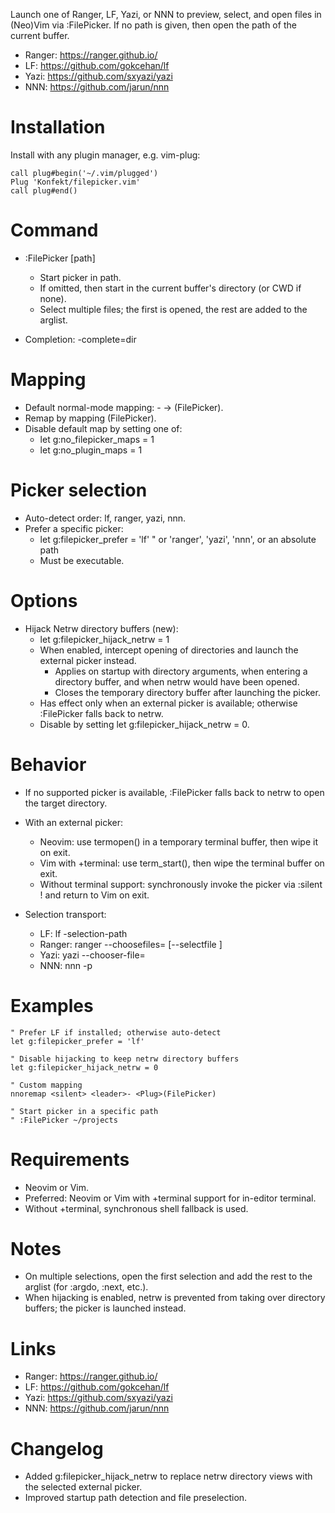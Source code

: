 Launch one of Ranger, LF, Yazi, or NNN to preview, select, and open files in (Neo)Vim via :FilePicker.
If no path is given, then open the path of the current buffer.

- Ranger: https://ranger.github.io/
- LF: https://github.com/gokcehan/lf
- Yazi: https://github.com/sxyazi/yazi
- NNN: https://github.com/jarun/nnn


# Installation

Install with any plugin manager, e.g. vim-plug:

```vim
call plug#begin('~/.vim/plugged')
Plug 'Konfekt/filepicker.vim'
call plug#end()
```


# Command

- :FilePicker [path]
  - Start picker in path.
  - If omitted, then start in the current buffer's directory (or CWD if none).
  - Select multiple files; the first is opened, the rest are added to the arglist.

- Completion: -complete=dir


# Mapping

- Default normal-mode mapping: - → <Plug>(FilePicker).
- Remap by mapping <Plug>(FilePicker).
- Disable default map by setting one of:
  - let g:no_filepicker_maps = 1
  - let g:no_plugin_maps = 1


# Picker selection

- Auto-detect order: lf, ranger, yazi, nnn.
- Prefer a specific picker:
  - let g:filepicker_prefer = 'lf'  " or 'ranger', 'yazi', 'nnn', or an absolute path
  - Must be executable.


# Options

- Hijack Netrw directory buffers (new):
  - let g:filepicker_hijack_netrw = 1
  - When enabled, intercept opening of directories and launch the external picker instead.
    - Applies on startup with directory arguments, when entering a directory buffer, and when netrw would have been opened.
    - Closes the temporary directory buffer after launching the picker.
  - Has effect only when an external picker is available; otherwise :FilePicker falls back to netrw.
  - Disable by setting let g:filepicker_hijack_netrw = 0.

# Behavior

- If no supported picker is available, :FilePicker falls back to netrw to open the target directory.
- With an external picker:
  - Neovim: use termopen() in a temporary terminal buffer, then wipe it on exit.
  - Vim with +terminal: use term_start(), then wipe the terminal buffer on exit.
  - Without terminal support: synchronously invoke the picker via :silent ! and return to Vim on exit.

- Selection transport:
  - LF: lf -selection-path <tempfile>
  - Ranger: ranger --choosefiles=<tempfile> [--selectfile <file>]
  - Yazi: yazi --chooser-file=<tempfile>
  - NNN: nnn -p <tempfile>


# Examples

```vim
" Prefer LF if installed; otherwise auto-detect
let g:filepicker_prefer = 'lf'

" Disable hijacking to keep netrw directory buffers
let g:filepicker_hijack_netrw = 0

" Custom mapping
nnoremap <silent> <leader>- <Plug>(FilePicker)

" Start picker in a specific path
" :FilePicker ~/projects
```

# Requirements

- Neovim or Vim.
- Preferred: Neovim or Vim with +terminal support for in-editor terminal.
- Without +terminal, synchronous shell fallback is used.


# Notes

- On multiple selections, open the first selection and add the rest to the arglist (for :argdo, :next, etc.).
- When hijacking is enabled, netrw is prevented from taking over directory buffers; the picker is launched instead.


# Links

- Ranger: https://ranger.github.io/
- LF: https://github.com/gokcehan/lf
- Yazi: https://github.com/sxyazi/yazi
- NNN: https://github.com/jarun/nnn


# Changelog

- Added g:filepicker_hijack_netrw to replace netrw directory views with the selected external picker.
- Improved startup path detection and file preselection.
